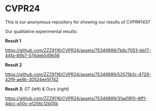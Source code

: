 # CVPR24 

This is our anonymous repository for showing our results of CVPR#1437

Our qualitative experimental results:

**Result 1**

https://github.com/ZZZ9116/CVPR24/assets/75349899/7b8c7053-bb17-44fa-89b7-574deb549b56

**Result 2**

https://github.com/ZZZ9116/CVPR24/assets/75349899/52575b1c-4729-42f9-ae9b-30524ee5f742


**Result 3**: GT (left) & Ours (right)

https://github.com/ZZZ9116/CVPR24/assets/75349899/31ad19f0-4ff1-4dcc-a50c-e1256c12b05b


